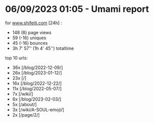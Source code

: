 # 06/09/2023 01:05 - Umami report
for www.shifeiti.com [24h] :

 - 148 (8) page views
 - 59 (-16) uniques
 - 45 (-16) bounces
 - 3h 7' 57'' (1h 4' 45'') totaltime


top 10 urls:
 - 36x [/blog/2022-12-09/]
 - 26x [/blog/2023-01-12/]
 - 23x [/]
 - 16x [/blog/2022-12-22/]
 - 11x [/blog/2022-05-07/]
 - 7x [/wiki/]
 - 6x [/blog/2023-02-03/]
 - 5x [/about/]
 - 3x [/wiki/A-SOUL-emoji/]
 - 2x [/page/2/]


